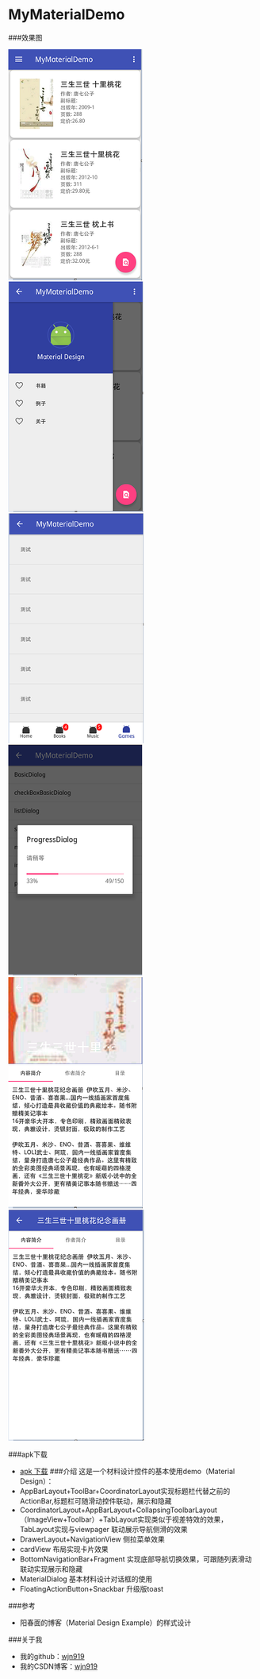 # MyMaterialDemo
###效果图

![image](https://github.com/wjn919/MyMaterialDemo/blob/master/app/screenshots/cardview.png)
![image](https://github.com/wjn919/MyMaterialDemo/blob/master/app/screenshots/navigation.png)
![image](https://github.com/wjn919/MyMaterialDemo/blob/master/app/screenshots/bottom.png)
![image](https://github.com/wjn919/MyMaterialDemo/blob/master/app/screenshots/dialog.png)
![image](https://github.com/wjn919/MyMaterialDemo/blob/master/app/screenshots/视差特效1.png)
![image](https://github.com/wjn919/MyMaterialDemo/blob/master/app/screenshots/视差特效2.png)

###apk下载
   - [apk 下载](https://github.com/wjn919/MyMaterialDemo/raw/master/app/screenshots/MyMaterialDemo.apk)
###介绍
这是一个材料设计控件的基本使用demo（Material Design）：
   - AppBarLayout+ToolBar+CoordinatorLayout实现标题栏代替之前的ActionBar,标题栏可随滑动控件联动，展示和隐藏
   - CoordinatorLayout+AppBarLayout+CollapsingToolbarLayout（ImageView+Toolbar）+TabLayout实现类似于视差特效的效果，TabLayout实现与viewpager
   联动展示导航侧滑的效果
   - DrawerLayout+NavigationView 侧拉菜单效果
   - cardView 布局实现卡片效果
   - BottomNavigationBar+Fragment 实现底部导航切换效果，可跟随列表滑动联动实现展示和隐藏
   - MaterialDialog 基本材料设计对话框的使用
   - FloatingActionButton+Snackbar 升级版toast

###参考
   - 阳春面的博客（Material Design Example）的样式设计

###关于我
   - 我的github：[wjn919](https://github.com/wjn919)
   - 我的CSDN博客：[wjn919](http://blog.csdn.net/wjn_yes)
